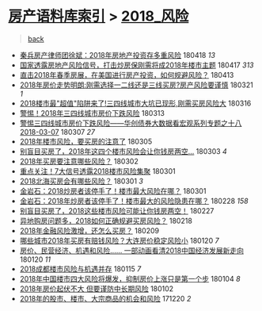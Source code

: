 [房产语料库索引](../../README.md)  > [2018_风险](2018_风险.md)
====
> [back](../README.md)

- [秦兵房产律师团徐斌：2018年房地产投资存多重风险](http://jkwz.applinzi.com/ittc/7093383697950835722.html#%E7%A7%A6%E5%85%B5%E6%88%BF%E4%BA%A7%E5%BE%8B%E5%B8%88%E5%9B%A2%E5%BE%90%E6%96%8C%EF%BC%9A2018%E5%B9%B4%E6%88%BF%E5%9C%B0%E4%BA%A7%E6%8A%95%E8%B5%84%E5%AD%98%E5%A4%9A%E9%87%8D%E9%A3%8E%E9%99%A9) 180418 *13* 
- [国家透露房地产风险信号，打击炒房保刚需将成2018年楼市主题](http://jkwz.applinzi.com/ittc/7092592919863362571.html#%E5%9B%BD%E5%AE%B6%E9%80%8F%E9%9C%B2%E6%88%BF%E5%9C%B0%E4%BA%A7%E9%A3%8E%E9%99%A9%E4%BF%A1%E5%8F%B7%EF%BC%8C%E6%89%93%E5%87%BB%E7%82%92%E6%88%BF%E4%BF%9D%E5%88%9A%E9%9C%80%E5%B0%86%E6%88%902018%E5%B9%B4%E6%A5%BC%E5%B8%82%E4%B8%BB%E9%A2%98) 180417 *313* 
- [直击2018年春季房展，在美国进行房产投资，如何规避风险？](http://jkwz.applinzi.com/ittc/7091459196442903559.html#%E7%9B%B4%E5%87%BB2018%E5%B9%B4%E6%98%A5%E5%AD%A3%E6%88%BF%E5%B1%95%EF%BC%8C%E5%9C%A8%E7%BE%8E%E5%9B%BD%E8%BF%9B%E8%A1%8C%E6%88%BF%E4%BA%A7%E6%8A%95%E8%B5%84%EF%BC%8C%E5%A6%82%E4%BD%95%E8%A7%84%E9%81%BF%E9%A3%8E%E9%99%A9%EF%BC%9F) 180413  
- [2018年房价走势明朗:刚需选择一二线还是三线买房?房产风险要谨慎](http://jkwz.applinzi.com/ittc/7082961929754903559.html#2018%E5%B9%B4%E6%88%BF%E4%BB%B7%E8%B5%B0%E5%8A%BF%E6%98%8E%E6%9C%97%3A%E5%88%9A%E9%9C%80%E9%80%89%E6%8B%A9%E4%B8%80%E4%BA%8C%E7%BA%BF%E8%BF%98%E6%98%AF%E4%B8%89%E7%BA%BF%E4%B9%B0%E6%88%BF%3F%E6%88%BF%E4%BA%A7%E9%A3%8E%E9%99%A9%E8%A6%81%E8%B0%A8%E6%85%8E) 180321 *1* 
- [2018楼市最&quot;超值&quot;陷阱来了!三四线城市大坑已现形,刚需买房风险大](http://jkwz.applinzi.com/ittc/7081077806488618001.html#2018%E6%A5%BC%E5%B8%82%E6%9C%80%26quot%3B%E8%B6%85%E5%80%BC%26quot%3B%E9%99%B7%E9%98%B1%E6%9D%A5%E4%BA%86%21%E4%B8%89%E5%9B%9B%E7%BA%BF%E5%9F%8E%E5%B8%82%E5%A4%A7%E5%9D%91%E5%B7%B2%E7%8E%B0%E5%BD%A2%2C%E5%88%9A%E9%9C%80%E4%B9%B0%E6%88%BF%E9%A3%8E%E9%99%A9%E5%A4%A7) 180316  
- [警惕！2018年三四线城市房价下跌风险](http://jkwz.applinzi.com/ittc/7080006422278702086.html#%E8%AD%A6%E6%83%95%EF%BC%812018%E5%B9%B4%E4%B8%89%E5%9B%9B%E7%BA%BF%E5%9F%8E%E5%B8%82%E6%88%BF%E4%BB%B7%E4%B8%8B%E8%B7%8C%E9%A3%8E%E9%99%A9) 180313  
- [警惕三四线城市房价下跌风险——华创债券大数据看宏观系列专题之十八2018-03-07](http://jkwz.applinzi.com/ittc/7077861377614283782.html#%E8%AD%A6%E6%83%95%E4%B8%89%E5%9B%9B%E7%BA%BF%E5%9F%8E%E5%B8%82%E6%88%BF%E4%BB%B7%E4%B8%8B%E8%B7%8C%E9%A3%8E%E9%99%A9%E2%80%94%E2%80%94%E5%8D%8E%E5%88%9B%E5%80%BA%E5%88%B8%E5%A4%A7%E6%95%B0%E6%8D%AE%E7%9C%8B%E5%AE%8F%E8%A7%82%E7%B3%BB%E5%88%97%E4%B8%93%E9%A2%98%E4%B9%8B%E5%8D%81%E5%85%AB2018-03-07) 180307 *27* 
- [2018年楼市风险，要买房的注意了](http://jkwz.applinzi.com/ittc/7075538275307881482.html#2018%E5%B9%B4%E6%A5%BC%E5%B8%82%E9%A3%8E%E9%99%A9%EF%BC%8C%E8%A6%81%E4%B9%B0%E6%88%BF%E7%9A%84%E6%B3%A8%E6%84%8F%E4%BA%86) 180305  
- [别盲目买房了，2018年这四个楼市风险会让你钱房两空…](http://jkwz.applinzi.com/ittc/7076368335174632465.html#%E5%88%AB%E7%9B%B2%E7%9B%AE%E4%B9%B0%E6%88%BF%E4%BA%86%EF%BC%8C2018%E5%B9%B4%E8%BF%99%E5%9B%9B%E4%B8%AA%E6%A5%BC%E5%B8%82%E9%A3%8E%E9%99%A9%E4%BC%9A%E8%AE%A9%E4%BD%A0%E9%92%B1%E6%88%BF%E4%B8%A4%E7%A9%BA%E2%80%A6) 180303 *4* 
- [2018年买房要注意哪些风险？](http://jkwz.applinzi.com/ittc/7075903963226702858.html#2018%E5%B9%B4%E4%B9%B0%E6%88%BF%E8%A6%81%E6%B3%A8%E6%84%8F%E5%93%AA%E4%BA%9B%E9%A3%8E%E9%99%A9%EF%BC%9F) 180302  
- [重点关注！7大信号透露2018楼市风险集聚](http://jkwz.applinzi.com/ittc/7075526760584446982.html#%E9%87%8D%E7%82%B9%E5%85%B3%E6%B3%A8%EF%BC%817%E5%A4%A7%E4%BF%A1%E5%8F%B7%E9%80%8F%E9%9C%B22018%E6%A5%BC%E5%B8%82%E9%A3%8E%E9%99%A9%E9%9B%86%E8%81%9A) 180301  
- [2018北海买房会有哪些风险？](http://jkwz.applinzi.com/ittc/7075456390267405328.html#2018%E5%8C%97%E6%B5%B7%E4%B9%B0%E6%88%BF%E4%BC%9A%E6%9C%89%E5%93%AA%E4%BA%9B%E9%A3%8E%E9%99%A9%EF%BC%9F) 180301 *3* 
- [金岩石：2018炒房者该停手了！楼市最大风险在哪？](http://jkwz.applinzi.com/ittc/7075451550468408336.html#%E9%87%91%E5%B2%A9%E7%9F%B3%EF%BC%9A2018%E7%82%92%E6%88%BF%E8%80%85%E8%AF%A5%E5%81%9C%E6%89%8B%E4%BA%86%EF%BC%81%E6%A5%BC%E5%B8%82%E6%9C%80%E5%A4%A7%E9%A3%8E%E9%99%A9%E5%9C%A8%E5%93%AA%EF%BC%9F) 180301  
- [金岩石：2018年炒房者该停手了！楼市最大的风险隐患在哪？](http://jkwz.applinzi.com/ittc/7075175650032092167.html#%E9%87%91%E5%B2%A9%E7%9F%B3%EF%BC%9A2018%E5%B9%B4%E7%82%92%E6%88%BF%E8%80%85%E8%AF%A5%E5%81%9C%E6%89%8B%E4%BA%86%EF%BC%81%E6%A5%BC%E5%B8%82%E6%9C%80%E5%A4%A7%E7%9A%84%E9%A3%8E%E9%99%A9%E9%9A%90%E6%82%A3%E5%9C%A8%E5%93%AA%EF%BC%9F) 180228 *158* 
- [别盲目买房了，2018这些楼市风险可能让你钱房两空！](http://jkwz.applinzi.com/ittc/7074682875792589840.html#%E5%88%AB%E7%9B%B2%E7%9B%AE%E4%B9%B0%E6%88%BF%E4%BA%86%EF%BC%8C2018%E8%BF%99%E4%BA%9B%E6%A5%BC%E5%B8%82%E9%A3%8E%E9%99%A9%E5%8F%AF%E8%83%BD%E8%AE%A9%E4%BD%A0%E9%92%B1%E6%88%BF%E4%B8%A4%E7%A9%BA%EF%BC%81) 180227  
- [异地购房问题多，2018如何正确规避买房风险？](http://jkwz.applinzi.com/ittc/7071508477073949702.html#%E5%BC%82%E5%9C%B0%E8%B4%AD%E6%88%BF%E9%97%AE%E9%A2%98%E5%A4%9A%EF%BC%8C2018%E5%A6%82%E4%BD%95%E6%AD%A3%E7%A1%AE%E8%A7%84%E9%81%BF%E4%B9%B0%E6%88%BF%E9%A3%8E%E9%99%A9%EF%BC%9F) 180218  
- [2018年金融风险激增，还怎么买房？](http://jkwz.applinzi.com/ittc/7068033909772518406.html#2018%E5%B9%B4%E9%87%91%E8%9E%8D%E9%A3%8E%E9%99%A9%E6%BF%80%E5%A2%9E%EF%BC%8C%E8%BF%98%E6%80%8E%E4%B9%88%E4%B9%B0%E6%88%BF%EF%BC%9F) 180209  
- [哪些城市2018年买房有赔钱风险？大连房价稳定风险小](http://jkwz.applinzi.com/ittc/7060776161238320134.html#%E5%93%AA%E4%BA%9B%E5%9F%8E%E5%B8%822018%E5%B9%B4%E4%B9%B0%E6%88%BF%E6%9C%89%E8%B5%94%E9%92%B1%E9%A3%8E%E9%99%A9%EF%BC%9F%E5%A4%A7%E8%BF%9E%E6%88%BF%E4%BB%B7%E7%A8%B3%E5%AE%9A%E9%A3%8E%E9%99%A9%E5%B0%8F) 180120 *7* 
- [房价、民营经济、机遇和风险…… 一部动画看清2018中国经济发展新走向](http://jkwz.applinzi.com/ittc/7060607229684614151.html#%E6%88%BF%E4%BB%B7%E3%80%81%E6%B0%91%E8%90%A5%E7%BB%8F%E6%B5%8E%E3%80%81%E6%9C%BA%E9%81%87%E5%92%8C%E9%A3%8E%E9%99%A9%E2%80%A6%E2%80%A6+%E4%B8%80%E9%83%A8%E5%8A%A8%E7%94%BB%E7%9C%8B%E6%B8%852018%E4%B8%AD%E5%9B%BD%E7%BB%8F%E6%B5%8E%E5%8F%91%E5%B1%95%E6%96%B0%E8%B5%B0%E5%90%91) 180120 *11* 
- [2018成都楼市风险与机遇并存](http://jkwz.applinzi.com/ittc/7058667044285711366.html#2018%E6%88%90%E9%83%BD%E6%A5%BC%E5%B8%82%E9%A3%8E%E9%99%A9%E4%B8%8E%E6%9C%BA%E9%81%87%E5%B9%B6%E5%AD%98) 180115 *7* 
- [2018年中国楼市四大风险将爆发，抑制房价上涨只是第一个步](http://jkwz.applinzi.com/ittc/7054709640246330378.html#2018%E5%B9%B4%E4%B8%AD%E5%9B%BD%E6%A5%BC%E5%B8%82%E5%9B%9B%E5%A4%A7%E9%A3%8E%E9%99%A9%E5%B0%86%E7%88%86%E5%8F%91%EF%BC%8C%E6%8A%91%E5%88%B6%E6%88%BF%E4%BB%B7%E4%B8%8A%E6%B6%A8%E5%8F%AA%E6%98%AF%E7%AC%AC%E4%B8%80%E4%B8%AA%E6%AD%A5) 180104 *8* 
- [2018年房价起伏不大 但要谨防中长期风险](http://jkwz.applinzi.com/ittc/7053956337719837702.html#2018%E5%B9%B4%E6%88%BF%E4%BB%B7%E8%B5%B7%E4%BC%8F%E4%B8%8D%E5%A4%A7+%E4%BD%86%E8%A6%81%E8%B0%A8%E9%98%B2%E4%B8%AD%E9%95%BF%E6%9C%9F%E9%A3%8E%E9%99%A9) 180102  
- [2018年的股市、楼市、大宗商品的机会和风险](http://jkwz.applinzi.com/ittc/7049095641865651217.html#2018%E5%B9%B4%E7%9A%84%E8%82%A1%E5%B8%82%E3%80%81%E6%A5%BC%E5%B8%82%E3%80%81%E5%A4%A7%E5%AE%97%E5%95%86%E5%93%81%E7%9A%84%E6%9C%BA%E4%BC%9A%E5%92%8C%E9%A3%8E%E9%99%A9) 171220 *2* 
